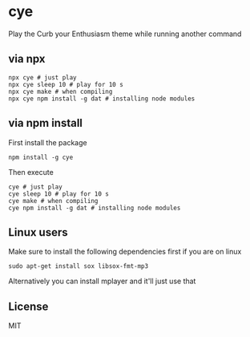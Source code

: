 # cye

Play the Curb your Enthusiasm theme while running another command

## via npx

```
npx cye # just play
npx cye sleep 10 # play for 10 s
npx cye make # when compiling
npx cye npm install -g dat # installing node modules
```

## via npm install

First install the package

```
npm install -g cye
```

Then execute

```
cye # just play
cye sleep 10 # play for 10 s
cye make # when compiling
cye npm install -g dat # installing node modules
```

## Linux users

Make sure to install the following dependencies first if you are on linux

```
sudo apt-get install sox libsox-fmt-mp3
```

Alternatively you can install mplayer and it'll just use that

## License

MIT
